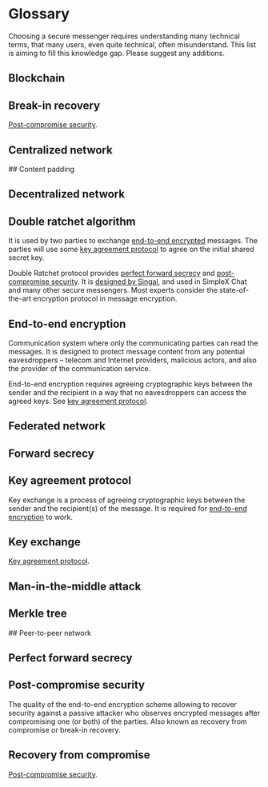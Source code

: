 # Glossary

Choosing a secure messenger requires understanding many technical terms, that many users, even quite technical, often misunderstand. This list is aiming to fill this knowledge gap. Please suggest any additions.

## Blockchain

## Break-in recovery

[Post-compromise security](#post-compromise-security).

## Centralized network

## Content padding

## Decentralized network

## Double ratchet algorithm

It is used by two parties to exchange [end-to-end encrypted](#end-to-end-encryption) messages. The parties will use some [key agreement protocol](#key-agreement-protocol) to agree on the initial shared secret key.

Double Ratchet protocol provides [perfect forward secrecy](#perfect-forward-secrecy) and [post-compromise security](#post-compromise-security). It is [designed by Singal](https://signal.org/docs/specifications/doubleratchet), and used in SimpleX Chat and many other secure messengers. Most experts consider the state-of-the-art encryption protocol in message encryption.

## End-to-end encryption

Communication system where only the communicating parties can read the messages. It is designed to protect message content from any potential eavesdroppers – telecom and Internet providers, malicious actors, and also the provider of the communication service.

End-to-end encryption requires agreeing cryptographic keys between the sender and the recipient in a way that no eavesdroppers can access the agreed keys. See [key agreement protocol](#key-agreement-protocol).

## Federated network

## Forward secrecy

## Key agreement protocol

Key exchange is a process of agreeing cryptographic keys between the sender and the recipient(s) of the message. It is required for [end-to-end encryption](#end-to-end-encryption) to work.

## Key exchange

[Key agreement protocol](#key-agreement-protocol).

## Man-in-the-middle attack

## Merkle tree

## Peer-to-peer network

## Perfect forward secrecy

## Post-compromise security

The quality of the end-to-end encryption scheme allowing to recover security against a passive attacker who observes encrypted messages after compromising one (or both) of the parties. Also known as recovery from compromise or break-in recovery.

## Recovery from compromise

[Post-compromise security](#post-compromise-security).
